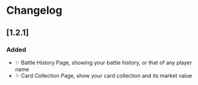 # Changelog

<!-- https://keepachangelog.com/en/1.0.0/ -->

## [1.2.1]

### Added

- ✨ Battle History Page, showing your battle history, or that of any player name
- ✨ Card Collection Page, show your card collection and its market value
